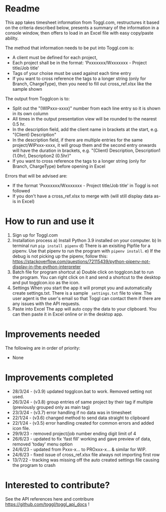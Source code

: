 # Readme
This app takes timesheet information from Toggl.com, restructures it based on the criteria described below, presents a summary of the information in a console window, then offers to load in an Excel file with easy copy/paste ability.

The method that information needs to be put into Toggl.com is:
* A client must be defined for each project,
* Each project shall be in the format: 'Pxxxxxxx/Wxxxxxxx - Project title/Job title'
* Tags of your choise must be used against each time entry
* If you want to cross reference the tags to a longer string (only for Branch, ChargeType), then you need to fill out cross_ref.xlsx like the sample shown

The output from Togglcon is to:
* Split out the "(WIPxxx-xxxx)" number from each line entry so it is shown in its own column
* All times in the output presentation view will be rounded to the nearest 0.5 hr.
* In the description field, add the client name in brackets at the start, e.g. "(Client) Description"
* In the description field, if there are multiple entries for the same project/WIPxxx-xxxx, it will group them and the second entry onwards will have the duration in brackets, e.g. "(Client) Description, Description1 (1.0hr), Description2 (0.5hr)"
* If you want to cross reference the tags to a longer string (only for Branch, ChargeType) before opening in Excel

Errors that will be advised are:
* If the format 'Pxxxxxxx/Wxxxxxxx - Project title/Job title' in Toggl is not followed
* If you don't have a cross_ref.xlsx to merge with (will still display data as-is in Excel)

# How to run and use it
1. Sign up for Toggl.com
2. Installation process
        a) Install Python 3.9 installed on your computer.
        b) In terminal run `pip install pipenv`
        d) There is an exisiting Pipfile for a pipenv. Use that pipenv to run the program with `pipenv install`.
        e) If the debug is not picking up the pipenv, follow this: https://stackoverflow.com/questions/72115439/python-pipenv-not-display-in-the-python-interpreter
3. Batch file for program shortcut
        a) Double click on togglcon.bat to run the program. You can right click on it and send a shortcut to the desktop and put togglcon.ico as the icon.
3. Settings
        When you start the app it will prompt you and automatically create settings.txt. There is a sample `_settings.txt` file to view. The user agent is the user's email so that Toggl can contact them if there are any issues with the API requests.
4. Paste into Excel
        The app will auto copy the data to your clipboard. You can then paste it in Excel online or in the desktop app.


# Improvements needed
The following are in order of priority:
* None

# Improvements completed
* 28/3/24 - (v3.9) updated togglcon.bat to work. Removed setting not used.
* 26/3/24 - (v3.8) group entries of same project by their tag if multiple (previously grouped only as main tag)
* 23/3/24 - (v3.7) error handling if no data was in timesheet
* 22/1/24 - (v3.6) changed method to send data straight to clipboard
* 22/1/24 - (v3.5) error handling created for common errors and added icon file.
* 29/9/23 - removed project/job number ending digit limit of 4
* 26/6/23 - updated to fix 'fast fill' working and gave preview of data, removed 'today' menu option
* 24/6/23 - updated from Pxxx-x... to PROxxx-x... & similar for WIP.
* 24/6/23 - fixed issue of cross_ref.xlsx file always not importing first row
* 13/7/22 - tracking was missing off the auto created settings file causing the program to crash

# Interested to contribute?
See the API references here and contribure https://github.com/toggl/toggl_api_docs !